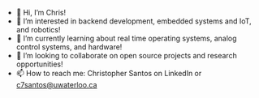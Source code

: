 - 👋 Hi, I’m Chris!
- 👀 I’m interested in backend development, embedded systems and IoT, and robotics! 
- 🌱 I’m currently learning about real time operating systems, analog control systems, and hardware! 
- 💞️ I’m looking to collaborate on open source projects and research opportunities!
- 📫 How to reach me: Christopher Santos on LinkedIn or c7santos@uwaterloo.ca

<!---
chrissantoss/chrissantoss is a ✨ special ✨ repository because its `README.md` (this file) appears on your GitHub profile.
You can click the Preview link to take a look at your changes.
--->
